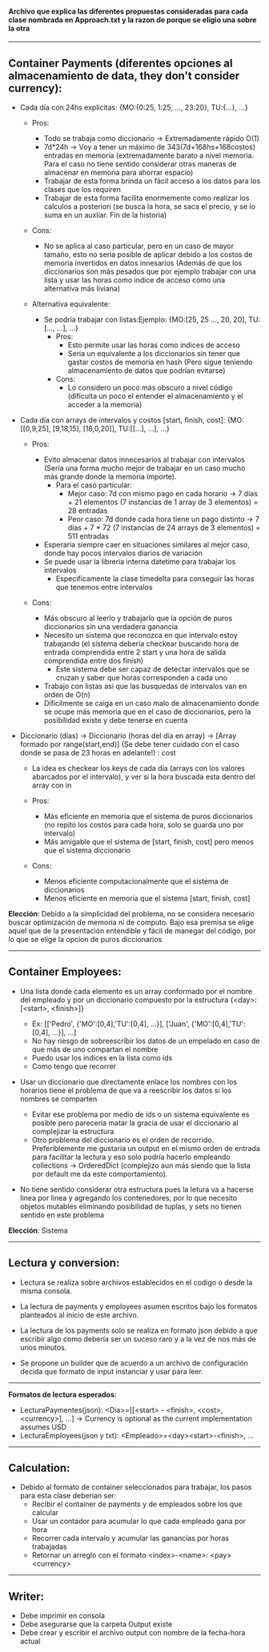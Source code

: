 #### Archivo que explica las diferentes propuestas consideradas para cada clase nombrada en Approach.txt y la razon de porque se eligio una sobre la otra

---

## Container Payments (diferentes opciones al almacenamiento de data, they don't consider currency):
- Cada día con 24hs explicitas: {MO:{0:25, 1:25, ..., 23:20}, TU:{...}, ...}
    - Pros:
        - Todo se trabaja como diccionario -> Extremadamente rápido O(1)
        - 7d*24h -> Voy a tener un máximo de 343(7d+168hs+168costos) entradas en memoria (extremadamente barato a nivel memoria. Para el caso no tiene sentido considerar otras maneras de almacenar en memoria para ahorrar espacio)
        - Trabajar de esta forma brinda un fácil acceso a los datos para los clases que los requiren
        - Trabajar de esta forma facilita enormemente como realizar los calculos a posteriori (se busca la hora, se saca el precio, y se lo suma en un auxliar. Fin de la historia)
    - Cons:
        - No se aplica al caso particular, pero en un caso de mayor tamaño, esto no seria posible de aplicar debido a los costos de memoria invertidos en datos innesarios (Además de que los diccionarios son más pesados que por ejemplo trabajar con una lista y usar las horas como indice de acceso como una alternativa más liviana)

    - Alternativa equivalente:
        - Se podría trabajar con listas:Ejemplo: {MO:[25, 25 ..., 20, 20], TU:[..., ...], ...} 
            - Pros:
                - Esto permite usar las horas como indices de acceso
                - Seria un equivalente a los diccionarios sin tener que gastar costos de memoria en hash (Pero sigue teniendo almacenamiento de datos que podrían evitarse)
            - Cons:
                - Lo considero un poco más obscuro a nivel código (dificulta un poco el entender el almacenamiento y el acceder a la memoria) 
        


- Cada día con arrays de intervalos y costos [start, finish, cost]: {MO:[[0,9,25], [9,18,15], [18,0,20]], TU:[[...], ...], ...}
    - Pros:
        - Evito almacenar datos innecesarios al trabajar con intervalos (Sería una forma mucho mejor de trabajar en un caso mucho más grande donde la memoria importe).
            - Para el caso particular:
                - Mejor caso: 7d con mismo pago en cada horario -> 7 dias + 21 elementos (7 instancias de 1 array de 3 elementos) = 28 entradas
                - Peor caso: 7d donde cada hora tiene un pago distinto -> 7 dias + 7 * 72 (7 instancias de 24 arrays de 3 elementos) = 511 entradas
        - Esperaría siempre caer en situaciones similares al mejor caso, donde hay pocos intervalos diarios de variación
        - Se puede usar la libreria interna datetime para trabajar los intervalos
            - Especificamente la clase timedelta para conseguir las horas que tenemos entre intervalos

    - Cons:
        - Más obscuro al leerlo y trabajarlo que la opción de puros diccionarios sin una verdadera ganancia
        - Necesito un sistema que reconozca en que intervalo estoy trabajando (el sistema debería checkear buscando hora de entrada comprendida entre 2 start y una hora de salida comprendida entre dos finish)
            - Este sistema debe ser capaz de detectar intervalos que se cruzan y saber que horas corresponden a cada uno
        - Trabajo con listas asi que las busquedas de intervalos van en orden de O(n)
        - Dificilmente se caiga en un caso malo de almacenamiento donde se ocupe más memoria que en el caso de diccionarios, pero la posibilidad existe y debe tenerse en cuenta
    
- Diccionario (días) -> Diccionario (horas del dia en array) -> [Array formado por range(start,end)] (Se debe tener cuidado con el caso donde se pasa de 23 horas en adelante!) : cost
    - La idea es checkear los keys de cada día (arrays con los valores abarcados por el intervalo), y  ver si la hora buscada esta dentro del array con in
    
    - Pros:
        - Más eficiente en memoria que el sistema de puros diccionarios (no repito los costos para cada hora, solo se guarda uno por intervalo)
        - Más amigable que el sistema de [start, finish, cost] pero menos que el sistema diccionario
    
    - Cons:
        - Menos eficiente computacionalmente que el sistema de diccionarios
        - Menos eficiente en memoria que el sistema [start, finish, cost]


**Elección**: Debido a la simplicidad del problema, no se considera necesario buscar optimización de memoria ni de computo. Bajo esa premisa se elige aquel que de la presentación entendible y fácil de manegar del código, por lo que se elige la opcion de puros diccionarios

---

## Container Employees:
  * Una lista donde cada elemento es un array conformado por el nombre del empleado y por un diccionario compuesto por la estructura {\<day>: [\<start>, \<finish>]}
      - Ex: [['Pedro', {'MO':[0,4],'TU':[0,4], ...}], ['Juan', {'MO':[0,4],'TU':[0,4], ...}], ...]
      - No hay riesgo de sobreescribir los datos de un empelado en caso de que más de uno compartan el nombre
      - Puedo usar los indices en la lista como ids
      - Como tengo que recorrer 

    
  * Usar un diccionario que directamente enlace los nombres con los horarios tiene el problema de que va a reescribir los datos si los nombres se comparten
      - Evitar ese problema por medio de ids o un sistema equivalente es posible pero pareceria matar la gracia de usar el diccionario al complejizar la estructura
      - Otro problema del diccionario es el orden de recorrido. Preferiblemente me gustaria un output en el mismo orden de entrada para facilitar la lectura y eso solo podría hacerlo empleando collections -> OrderedDict (complejizo aun más siendo que la lista por default me da este comportamiento).


  * No tiene sentido considerar otra estructura pues la letura va a hacerse linea por linea y agregando los contenedores, por lo que necesito objetos mutables eliminando posibilidad de tuplas, y sets no tienen sentido en este problema

**Elección**: Sistema 

---

## Lectura y conversion:
- Lectura se realiza sobre archivos establecidos en el codigo o desde la misma consola. 
- La lectura de payments y employees asumen escritos bajo los formatos planteados al inicio de este archivo.
- La lectura de los payments solo se realiza en formato json debido a que escribir algo como debería ser un suceso raro y a la vez de nos más de unos minutos.
    
- Se propone un builder que de acuerdo a un archivo de configuración decida que formato de input instanciar y usar para leer.

---

**Formatos de lectura esperados**:
  - LecturaPaymentes(json): \<Dia>=[[\<start> - \<finish>, \<cost>, \<currency>], ...] -> Currency is optional as the current implementation assumes USD
  - LecturaEmployees(json y txt): \<Empleado>=\<day>\<start>-\<finish>, ...

---

## Calculation:
  - Debido al formato de container seleccionados para trabajar, los pasos para esta clase deberian ser:
      - Recibir el container de payments y de empleados sobre los que calcular
      - Usar un contador para acumular lo que cada empleado gana por hora
      - Recorrer cada intervalo y acumular las ganancias por horas trabajadas
      - Retornar un arreglo con el formato \<index>-\<name>: \<pay> \<currency>

---

## Writer:
  - Debe imprimir en consola
  - Debe asegurarse que la carpeta Output existe
  - Debe crear y escribir el archivo output con nombre de la fecha-hora actual